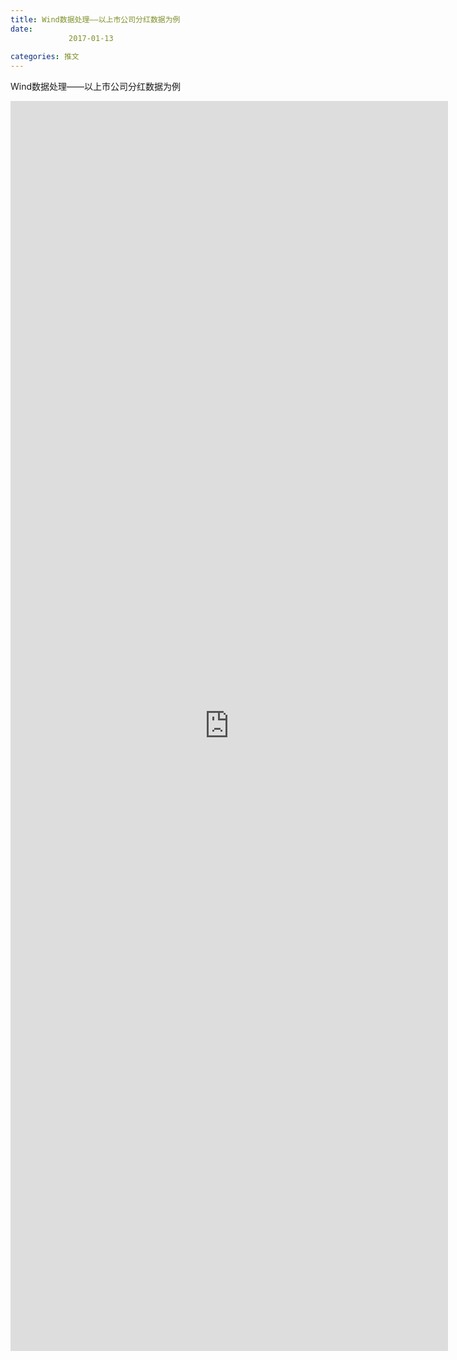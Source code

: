 ```yaml
---
title: Wind数据处理——以上市公司分红数据为例
date: 
             2017-01-13
            
categories: 推文
---
```

Wind数据处理——以上市公司分红数据为例<!--more-->
<iframe src="http://202.114.234.173:8669/appbbs/Stata_Article/@Wind数据处理——以上市公司分红数据为例.htm" width="700px" height="2000px" scrolling="auto" frameborder=0 ></iframe>